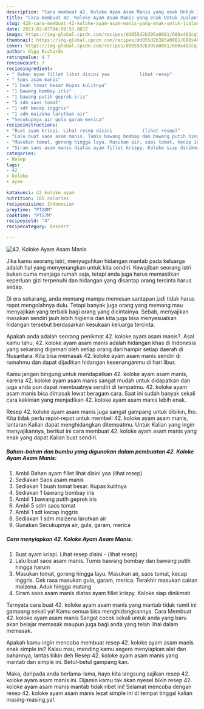 ```yaml
---
description: "Cara membuat 42. Koloke Ayam Asam Manis yang enak Untuk Jualan"
title: "Cara membuat 42. Koloke Ayam Asam Manis yang enak Untuk Jualan"
slug: 428-cara-membuat-42-koloke-ayam-asam-manis-yang-enak-untuk-jualan
date: 2021-02-07T04:09:53.887Z
image: https://img-global.cpcdn.com/recipes/dd055d2b395a0081/680x482cq70/42-koloke-ayam-asam-manis-foto-resep-utama.jpg
thumbnail: https://img-global.cpcdn.com/recipes/dd055d2b395a0081/680x482cq70/42-koloke-ayam-asam-manis-foto-resep-utama.jpg
cover: https://img-global.cpcdn.com/recipes/dd055d2b395a0081/680x482cq70/42-koloke-ayam-asam-manis-foto-resep-utama.jpg
author: Olga Richards
ratingvalue: 4.7
reviewcount: 7
recipeingredient:
- " Bahan ayam fillet lihat disini yaa           lihat resep"
- " Saos asam manis"
- "1 buah tomat besar Kupas kulitnya"
- "1 bawang bombay iris"
- "1 bawang putih geprek iris"
- "5 sdm saos tomat"
- "1 sdt kecap inggris"
- "1 sdm maizena larutkan air"
- "Secukupnya air gula garam merica"
recipeinstructions:
- "Buat ayam krispi. Lihat resep disini           (lihat resep)"
- "Lalu buat saos asam manis. Tumis bawang bombay dan bawang putih hingga harum"
- "Masukan tomat, goreng hingga layu. Masukan air, saos tomat, kecap inggris. Cek rasa masukan gula, garam, merica. Terakhir masukan cairan maizena. Aduk hingga matang"
- "Siram saos asam manis diatas ayam fillet krispy. Koloke siap dinikmati"
categories:
- Resep
tags:
- 42
- koloke
- ayam

katakunci: 42 koloke ayam 
nutrition: 105 calories
recipecuisine: Indonesian
preptime: "PT28M"
cooktime: "PT57M"
recipeyield: "4"
recipecategory: Dessert

---
```



![42. Koloke Ayam Asam Manis](https://img-global.cpcdn.com/recipes/dd055d2b395a0081/680x482cq70/42-koloke-ayam-asam-manis-foto-resep-utama.jpg)

Jika kamu seorang istri, menyuguhkan hidangan mantab pada keluarga adalah hal yang menyenangkan untuk kita sendiri. Kewajiban seorang istri bukan cuma menjaga rumah saja, tetapi anda juga harus memastikan keperluan gizi terpenuhi dan hidangan yang disantap orang tercinta harus sedap.

Di era  sekarang, anda memang mampu memesan santapan jadi tidak harus repot mengolahnya dulu. Tetapi banyak juga orang yang memang mau menyajikan yang terbaik bagi orang yang dicintainya. Sebab, menyajikan masakan sendiri jauh lebih higienis dan kita juga bisa menyesuaikan hidangan tersebut berdasarkan kesukaan keluarga tercinta. 



Apakah anda adalah seorang penikmat 42. koloke ayam asam manis?. Asal kamu tahu, 42. koloke ayam asam manis adalah hidangan khas di Indonesia yang sekarang digemari oleh setiap orang dari hampir setiap daerah di Nusantara. Kita bisa memasak 42. koloke ayam asam manis sendiri di rumahmu dan dapat dijadikan hidangan kesenanganmu di hari libur.

Kamu jangan bingung untuk mendapatkan 42. koloke ayam asam manis, karena 42. koloke ayam asam manis sangat mudah untuk didapatkan dan juga anda pun dapat membuatnya sendiri di tempatmu. 42. koloke ayam asam manis bisa dimasak lewat beragam cara. Saat ini sudah banyak sekali cara kekinian yang menjadikan 42. koloke ayam asam manis lebih enak.

Resep 42. koloke ayam asam manis juga sangat gampang untuk dibikin, lho. Kita tidak perlu repot-repot untuk membeli 42. koloke ayam asam manis, lantaran Kalian dapat menghidangkan ditempatmu. Untuk Kalian yang ingin menyajikannya, berikut ini cara membuat 42. koloke ayam asam manis yang enak yang dapat Kalian buat sendiri.

<!--inarticleads1-->

##### Bahan-bahan dan bumbu yang digunakan dalam pembuatan 42. Koloke Ayam Asam Manis:

1. Ambil  Bahan ayam fillet lihat disini yaa           (lihat resep)
1. Sediakan  Saos asam manis
1. Sediakan 1 buah tomat besar. Kupas kulitnya
1. Sediakan 1 bawang bombay iris
1. Ambil 1 bawang putih geprek iris
1. Ambil 5 sdm saos tomat
1. Ambil 1 sdt kecap inggris
1. Sediakan 1 sdm maizena larutkan air
1. Gunakan Secukupnya air, gula, garam, merica




<!--inarticleads2-->

##### Cara menyiapkan 42. Koloke Ayam Asam Manis:

1. Buat ayam krispi. Lihat resep disini -           (lihat resep)
1. Lalu buat saos asam manis. Tumis bawang bombay dan bawang putih hingga harum
1. Masukan tomat, goreng hingga layu. Masukan air, saos tomat, kecap inggris. Cek rasa masukan gula, garam, merica. Terakhir masukan cairan maizena. Aduk hingga matang
1. Siram saos asam manis diatas ayam fillet krispy. Koloke siap dinikmati




Ternyata cara buat 42. koloke ayam asam manis yang mantab tidak rumit ini gampang sekali ya! Kamu semua bisa menghidangkannya. Cara Membuat 42. koloke ayam asam manis Sangat cocok sekali untuk anda yang baru akan belajar memasak maupun juga bagi anda yang telah lihai dalam memasak.

Apakah kamu ingin mencoba membuat resep 42. koloke ayam asam manis enak simple ini? Kalau mau, mending kamu segera menyiapkan alat dan bahannya, lantas bikin deh Resep 42. koloke ayam asam manis yang mantab dan simple ini. Betul-betul gampang kan. 

Maka, daripada anda berlama-lama, hayo kita langsung sajikan resep 42. koloke ayam asam manis ini. Dijamin kamu tak akan nyesel bikin resep 42. koloke ayam asam manis mantab tidak ribet ini! Selamat mencoba dengan resep 42. koloke ayam asam manis lezat simple ini di tempat tinggal kalian masing-masing,ya!.

